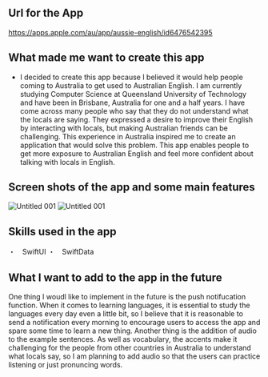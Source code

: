 ## Url for the App 
https://apps.apple.com/au/app/aussie-english/id6476542395

## What made me want to create this app
- I decided to create this app because I believed it would help people coming to Australia to get used to Australian English. I am currently studying Computer Science at Queensland University of Technology and have been in Brisbane, Australia for one and a half years. I have come across many people who say that they do not understand what the locals are saying. They expressed a desire to improve their English by interacting with locals, but making Australian friends can be challenging. This experience in Australia inspired me to create an application that would solve this problem. This app enables people to get more exposure to Australian English and feel more confident about talking with locals in English. 
  
## Screen shots of the app and some main features
![Untitled 001](https://github.com/1923mitsuyu/Aussie-English/assets/132897038/94a205d2-9480-4349-8661-eae5414f60b7)
![Untitled 001](https://github.com/1923mitsuyu/Aussie-English/assets/132897038/0002c81b-2a5c-4409-94a7-071f50460bce)


## Skills used in the app

・　SwiftUI 
・　SwiftData

## What I want to add to the app in the future 
One thing I woudl like to implement in the future is the push notifucation function. When it comes to learning languages, it is essential to study the languages every day even a little bit, so I believe that it is reasonable to send a notification every morning to encourage users to access the app and spare some time to learn a new thing. Another thing is the addition of audio to the example sentences. As well as vocabulary, the accents make it challenging for the people from other countries in Australia to understand what locals say, so I am planning to add audio so that the users can practice listening or just pronuncing words. 



